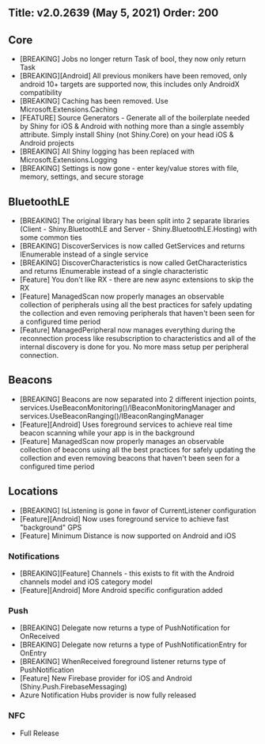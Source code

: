 Title: v2.0.2639 (May 5, 2021)
Order: 200
---

## Core
* [BREAKING] Jobs no longer return Task of bool, they now only return Task
* [BREAKING][Android] All previous monikers have been removed, only android 10+ targets are supported now, this includes only AndroidX compatibility
* [BREAKING] Caching has been removed.  Use Microsoft.Extensions.Caching
* [FEATURE] Source Generators - Generate all of the boilerplate needed by Shiny for iOS & Android with nothing more than a single assembly attribute. Simply install Shiny (not Shiny.Core) on your head iOS & Android projects
* [BREAKING] All Shiny logging has been replaced with Microsoft.Extensions.Logging
* [BREAKING] Settings is now gone - enter key/value stores with file, memory, settings, and secure storage

## BluetoothLE
* [BREAKING] The original library has been split into 2 separate libraries (Client - Shiny.BluetoothLE and Server - Shiny.BluetoothLE.Hosting) with some common ties
* [BREAKING] DiscoverServices is now called GetServices and returns IEnumerable instead of a single service
* [BREAKING] DiscoverCharacteristics is now called GetCharacteristics and returns IEnumerable instead of a single characteristic
* [Feature] You don't like RX - there are new async extensions to skip the RX
* [Feature] ManagedScan now properly manages an observable collection of peripherals using all the best practices for safely updating the collection and even removing peripherals that haven't been seen for a configured time period
* [Feature] ManagedPeripheral now manages everything during the reconnection process like resubscription to characteristics and all of the internal discovery is done for you.  No more mass setup per peripheral connection.

## Beacons
* [BREAKING] Beacons are now separated into 2 different injection points, services.UseBeaconMonitoring()/IBeaconMonitoringManager and services.UseBeaconRanging()/IBeaconRangingManager
* [Feature][Android] Uses foreground services to achieve real time beacon scanning while your app is in the background
* [Feature] ManagedScan now properly manages an observable collection of beacons using all the best practices for safely updating the collection and even removing beacons that haven't been seen for a configured time period 

## Locations
* [BREAKING] IsListening is gone in favor of CurrentListener configuration
* [Feature][Android] Now uses foreground service to achieve fast "background" GPS
* [Feature] Minimum Distance is now supported on Android and iOS

### Notifications
* [BREAKING][Feature] Channels - this exists to fit with the Android channels model and iOS category model
* [Feature][Android] More Android specific configuration added

### Push
* [BREAKING] Delegate now returns a type of PushNotification for OnReceived
* [BREAKING] Delegate now returns a type of PushNotificationEntry for OnEntry
* [BREAKING] WhenReceived foreground listener returns type of PushNotification
* [Feature] New Firebase provider for iOS and Android (Shiny.Push.FirebaseMessaging)
* Azure Notification Hubs provider is now fully released

### NFC
* Full Release